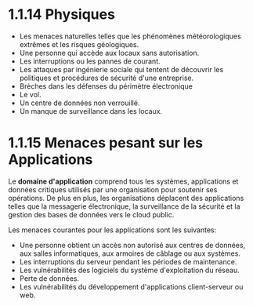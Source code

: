 

# 1.1.14 Physiques

- Les menaces naturelles telles que les phénomènes météorologiques extrêmes et les risques géologiques.
- Une personne qui accède aux locaux sans autorisation.
- Les interruptions ou les pannes de courant.
- Les attaques par ingénierie sociale qui tentent de découvrir les politiques et procédures de sécurité d'une entreprise.
- Brèches dans les défenses du périmètre électronique
- Le vol.
- Un centre de données non verrouillé.
- Un manque de surveillance dans les locaux.


# 1.1.15 Menaces pesant sur les Applications

Le **domaine d'application** comprend tous les systèmes, applications et données critiques utilisés par une organisation pour soutenir ses opérations. De plus en plus, les organisations déplacent des applications telles que la messagerie électronique, la surveillance de la sécurité et la gestion des bases de données vers le cloud public.

Les menaces courantes pour les applications sont les suivantes:

- Une personne obtient un accès non autorisé aux centres de données, aux salles informatiques, aux armoires de câblage ou aux systèmes.
- Les interruptions du serveur pendant les périodes de maintenance.
- Les vulnérabilités des logiciels du système d'exploitation du réseau.
- Perte de données.
- Les vulnérabilités du développement d'applications client-serveur ou web.